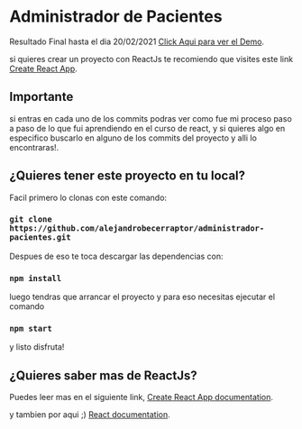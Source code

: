 # Administrador de Pacientes

Resultado Final hasta el dia 20/02/2021 [Click Aqui para ver el Demo](https://compassionate-knuth-018abc.netlify.app/).

si quieres crear un proyecto con ReactJs te recomiendo que visites este link [Create React App](https://github.com/facebook/create-react-app).

## Importante

si entras en cada uno de los commits podras ver como fue mi proceso paso a paso de lo que fui aprendiendo en el curso de react, y si quieres algo en especifico buscarlo en alguno de los commits
del proyecto y alli lo encontraras!.

## ¿Quieres tener este proyecto en tu local?

Facil primero lo clonas con este comando:

### `git clone https://github.com/alejandrobecerraptor/administrador-pacientes.git`

Despues de eso te toca descargar las dependencias con:

### `npm install`

luego tendras que arrancar el proyecto y para eso necesitas ejecutar el comando

### `npm start`

y listo disfruta!

## ¿Quieres saber mas de ReactJs?

Puedes leer mas en el siguiente link, [Create React App documentation](https://facebook.github.io/create-react-app/docs/getting-started).

y tambien por aqui ;) [React documentation](https://reactjs.org/).

